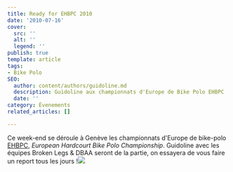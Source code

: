 ```yaml
---
title: Ready for EHBPC 2010
date: '2010-07-16'
cover:
  src: ''
  alt: ''
  legend: ''
publish: true
template: article
tags:
- Bike Polo
SEO:
  author: content/authors/guidoline.md
  description: Guidoline aux championnats d'Europe de Bike Polo EHBPC !
  date: ''
category: Évenements
related_articles: []

---
```

Ce week-end se déroule à Genève les championnats d'Europe de bike-polo [EHBPC](http://www.ehbpc.org/), _European Hardcourt Bike Polo Championship_. Guidoline avec les équipes Broken Legs & DBAA seront de la partie, on essayera de vous faire un report tous les jours !![](/uploads/ehbpc-1.jpg)